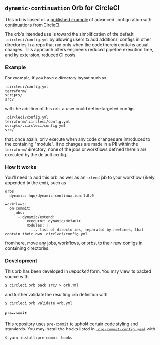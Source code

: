 ## `dynamic-continuation` Orb for CircleCI

This orb is based on a [published example](https://github.com/circle-makotom/circle-advanced-setup-workflow) of advanced configuration with continuations from CircleCI.

The orb's intended use is toward the simplification of the default `.circleci/config.yml` by allowing users to add additional configs in other directories in a repo that run only when the code therein contains actual changes. This approach offers engineers reduced pipeline execution time, and by extension, reduced CI costs.

### Example

For example, if you have a directory layout such as

```
.circleci/config.yml
terraform/
scripts/
src/
```

with the addition of this orb, a user could define targeted configs

```
.circleci/config.yml
terraform/.circleci/config.yml
scripts/.circleci/config.yml
src/
```

that, once again, only execute when any code changes are introduced to the containing "module". If no changes are made in a PR within the `terraform/` directory, none of the jobs or workflows defined therein are executed by the default config.

### How it works

You'll need to add this orb, as well as an `extend` job to your workflow (likely appended to the end), such as

```
orbs:
  dynamic: hqo/dynamic-continuation:1.0.0

workflows:
  on-commit:
    jobs:
      - dynamic/extend:
          executor: dynamic/default
          modules: |
            ... list of directories, separated by newlines, that contain their own .circleci/config.yml
```

from here, move any jobs, workflows, or orbs, to their new configs in containing directories.

### Development

This orb has been developed in _unpacked_ form. You may view its packed source with

```shell
$ circleci orb pack src/ > orb.yml
```

and further validate the resulting orb definition with

```shell
$ circleci orb validate orb.yml
```

#### `pre-commit`

This repository uses `pre-commit` to uphold certain code styling and standards. You may install the hooks listed in [`.pre-commit-config.yaml`](.pre-commit-config.yaml) with

```shell
$ yarn install:pre-commit-hooks
```
